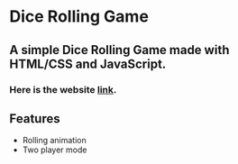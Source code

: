 # Dice Rolling Game
## A simple Dice Rolling Game made with HTML/CSS and JavaScript.

### Here is the website [link](https://dynamic-dice-game.netlify.app/).
## Features
 * Rolling animation
 * Two player mode
